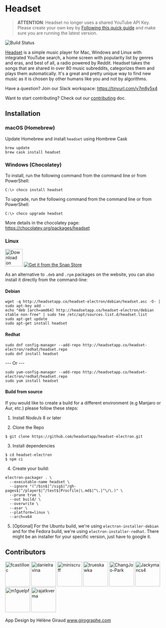 # Headset

> **ATTENTION**: Headset no longer uses a shared YouTube API Key. Please create your own key by [Following this quick guide](https://github.com/headsetapp/headset-electron/wiki/Get-Youtube-API-Key) and make sure you are running the latest version.

![Build Status](https://github.com/headsetapp/headset-electron/workflows/CI/badge.svg)

[Headset](http://headsetapp.co) is a simple music player for Mac, Windows and Linux with integrated YouTube search, a home screen with popularity list by genres and eras, and best of all, a radio powered by Reddit. Headset takes the songs that are shared in over 80 music subreddits, categorizes them and plays them automatically. It's a great and pretty unique way to find new music as it is chosen by other humans like you and not by algorithms.

Have a question? Join our Slack workspace: https://tinyurl.com/y7m8y5x4

Want to start contributing? Check out our [contributing](./CONTRIBUTING.md) doc.

## Installation

### macOS (Homebrew)

Update Homebrew and install `headset` using Hombrew Cask

```shell
brew update
brew cask install headset
```

### Windows (Chocolatey)

To install, run the following command from the command line or from PowerShell:

```shell
C:\> choco install headset
```

To upgrade, run the following command from the command line or from PowerShell:

```shell
C:\> choco upgrade headset
```

More details in the chocolatey page: https://chocolatey.org/packages/headset

### Linux

<a href='https://flathub.org/apps/details/co.headsetapp.headset'><img height='56' width='auto' alt='Download on Flathub' src='https://flathub.org/assets/badges/flathub-badge-en.png'/></a>
[![Get it from the Snap Store](https://snapcraft.io/static/images/badges/en/snap-store-black.svg)](https://snapcraft.io/headset)

As an alternative to `.deb` and `.rpm` packages on the website, you can also install it directly from the command-line:

#### Debian

```shell
wget -q http://headsetapp.co/headset-electron/debian/headset.asc -O- | sudo apt-key add -
echo "deb [arch=amd64] http://headsetapp.co/headset-electron/debian stable non-free" | sudo tee /etc/apt/sources.list.d/headset.list
sudo apt-get update
sudo apt-get install headset
```

#### Redhat

```shell
sudo dnf config-manager --add-repo http://headsetapp.co/headset-electron/redhat/headset.repo
sudo dnf install headset
```

--- Or ---

```shell
sudo yum-config-manager --add-repo http://headsetapp.co/headset-electron/redhat/headset.repo
sudo yum install headset
```

#### Build from source

If you would like to create a build for a different environment (e.g Manjaro or Aur, etc.) please follow these steps:

1. Install _NodeJs_ 8 or later

2. Clone the Repo

```shell
$ git clone https://github.com/headsetapp/headset-electron.git
```

3. Install dependencies

```shell
$ cd headset-electron
$ npm ci
```

4. Create your build:

```shell
electron-packager . \
  --executable-name headset \
  --ignore "(^/bin$|^/sig$|^/gh-pages$|^/player$|^/test$|Procfile|\.md$|^\.|^\/\.)" \
  --prune true \
  --out build/ \
  --overwrite \
  --asar \
  --platform=linux \
  --arch=x64
```

5. [Optional] For the Ubuntu build, we're using `electron-installer-debian` and for the Fedora build, we're using `electron-installer-redhat`. There might be an installer for your specific version, just have to google it.

## Contributors

[//]: contributor-faces

<a href="https://github.com/fcastilloec"><img src="https://avatars3.githubusercontent.com/u/1280530?v=4" title="fcastilloec" width="80" height="80"></a>
<a href="https://github.com/danielravina"><img src="https://avatars0.githubusercontent.com/u/3150871?v=4" title="danielravina" width="80" height="80"></a>
<a href="https://github.com/miniscruff"><img src="https://avatars1.githubusercontent.com/u/8585244?v=4" title="miniscruff" width="80" height="80"></a>
<a href="https://github.com/trueskawka"><img src="https://avatars2.githubusercontent.com/u/3491502?v=4" title="trueskawka" width="80" height="80"></a>
<a href="https://github.com/ChangJoo-Park"><img src="https://avatars0.githubusercontent.com/u/1451365?v=4" title="ChangJoo-Park" width="80" height="80"></a>
<a href="https://github.com/Jackymancs4"><img src="https://avatars2.githubusercontent.com/u/6209647?v=4" title="Jackymancs4" width="80" height="80"></a>
<a href="https://github.com/m1guelpf"><img src="https://avatars0.githubusercontent.com/u/23558090?v=4" title="m1guelpf" width="80" height="80"></a>
<a href="https://github.com/rajatkverma"><img src="https://avatars3.githubusercontent.com/u/20157169?v=4" title="rajatkverma" width="80" height="80"></a>

[//]: contributor-faces

App Design by Hélène Giraud <a href="http://girographe.com" target="_blank">www.girographe.com</a>
